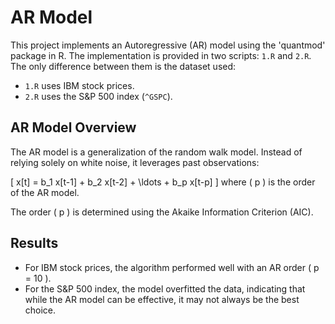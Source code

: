 # AR Model

This project implements an Autoregressive (AR) model using the 'quantmod' package in R. The implementation is provided in two scripts: `1.R` and `2.R`. The only difference between them is the dataset used:

- `1.R` uses IBM stock prices.
- `2.R` uses the S&P 500 index (`^GSPC`).

## AR Model Overview

The AR model is a generalization of the random walk model. Instead of relying solely on white noise, it leverages past observations:

\[ x[t] = b_1 x[t-1] + b_2 x[t-2] + \ldots + b_p x[t-p] \]
where \( p \) is the order of the AR model.

The order \( p \) is determined using the Akaike Information Criterion (AIC).

## Results

- For IBM stock prices, the algorithm performed well with an AR order \( p = 10 \).
- For the S&P 500 index, the model overfitted the data, indicating that while the AR model can be effective, it may not always be the best choice.
